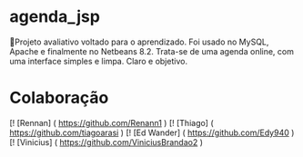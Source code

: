 
# agenda_jsp
📅Projeto avaliativo voltado para o aprendizado. Foi usado no MySQL, Apache e finalmente no Netbeans 8.2. Trata-se de uma agenda online, com uma interface simples e limpa. Claro e objetivo.

# Colaboração
[! [Rennan] ( https://github.com/Renann1 )
[! [Thiago] ( https://github.com/tiagoarasi )
[! [Ed Wander] ( https://github.com/Edy940 )
[! [Vinicius] ( https://github.com/ViniciusBrandao2 )
